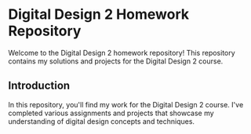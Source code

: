 # Digital Design 2 Homework Repository

Welcome to the Digital Design 2 homework repository! This repository contains my solutions and projects for the Digital Design 2 course.

## Introduction

In this repository, you'll find my work for the Digital Design 2 course. I've completed various assignments and projects that showcase my understanding of digital design concepts and techniques.

